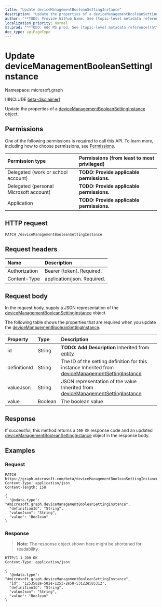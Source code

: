 ```yaml
---
title: "Update deviceManagementBooleanSettingInstance"
description: "Update the properties of a deviceManagementBooleanSettingInstance object."
author: "**TODO: Provide Github Name. See [topic-level metadata reference](https://msgo.azurewebsites.net/add/document/guidelines/metadata.html#topic-level-metadata)**"
localization_priority: Normal
ms.prod: "**TODO: Add MS prod. See [topic-level metadata reference](https://msgo.azurewebsites.net/add/document/guidelines/metadata.html#topic-level-metadata)**"
doc_type: apiPageType
---
```


# Update deviceManagementBooleanSettingInstance
Namespace: microsoft.graph

[!INCLUDE [beta-disclaimer](../../includes/beta-disclaimer.md)]

Update the properties of a [deviceManagementBooleanSettingInstance](../resources/devicemanagementbooleansettinginstance.md) object.

## Permissions
One of the following permissions is required to call this API. To learn more, including how to choose permissions, see [Permissions](/graph/permissions-reference).

|Permission type|Permissions (from least to most privileged)|
|:---|:---|
|Delegated (work or school account)|**TODO: Provide applicable permissions.**|
|Delegated (personal Microsoft account)|**TODO: Provide applicable permissions.**|
|Application|**TODO: Provide applicable permissions.**|

## HTTP request

<!-- {
  "blockType": "ignored"
}
-->
``` http
PATCH /deviceManagementBooleanSettingInstance
```

## Request headers
|Name|Description|
|:---|:---|
|Authorization|Bearer {token}. Required.|
|Content-Type|application/json. Required.|

## Request body
In the request body, supply a JSON representation of the [deviceManagementBooleanSettingInstance](../resources/devicemanagementbooleansettinginstance.md) object.

The following table shows the properties that are required when you update the [deviceManagementBooleanSettingInstance](../resources/devicemanagementbooleansettinginstance.md).

|Property|Type|Description|
|:---|:---|:---|
|id|String|**TODO: Add Description** Inherited from [entity](../resources/entity.md)|
|definitionId|String|The ID of the setting definition for this instance Inherited from [deviceManagementSettingInstance](../resources/devicemanagementsettinginstance.md)|
|valueJson|String|JSON representation of the value Inherited from [deviceManagementSettingInstance](../resources/devicemanagementsettinginstance.md)|
|value|Boolean|The boolean value|



## Response

If successful, this method returns a `200 OK` response code and an updated [deviceManagementBooleanSettingInstance](../resources/devicemanagementbooleansettinginstance.md) object in the response body.

## Examples

### Request
<!-- {
  "blockType": "request",
  "name": "update_devicemanagementbooleansettinginstance"
}
-->
``` http
PATCH https://graph.microsoft.com/beta/deviceManagementBooleanSettingInstance
Content-Type: application/json
Content-length: 158

{
  "@odata.type": "#microsoft.graph.deviceManagementBooleanSettingInstance",
  "definitionId": "String",
  "valueJson": "String",
  "value": "Boolean"
}
```


### Response
>**Note:** The response object shown here might be shortened for readability.
<!-- {
  "blockType": "response",
  "truncated": true
}
-->
``` http
HTTP/1.1 200 OK
Content-Type: application/json

{
  "@odata.type": "#microsoft.graph.deviceManagementBooleanSettingInstance",
  "id": "1253582e-582e-1253-2e58-53122e585312",
  "definitionId": "String",
  "valueJson": "String",
  "value": "Boolean"
}
```

